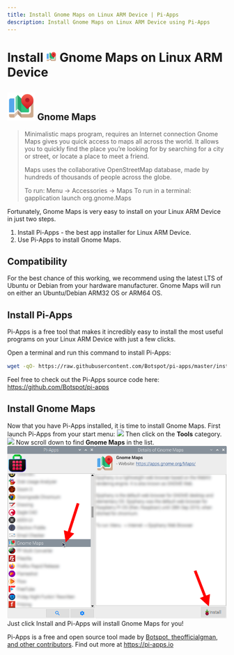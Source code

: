 ```yaml
---
title: Install Gnome Maps on Linux ARM Device | Pi-Apps
description: Install Gnome Maps on Linux ARM Device using Pi-Apps
---
```

<div class="simple-install-content content">

# Install <img src="/img/app-icons/Gnome Maps/icon-64.png" height=24> Gnome Maps on Linux ARM Device

## <img src="/img/app-icons/Gnome Maps/icon-64.png"> Gnome Maps
> Minimalistic maps program, requires an Internet connection
> Gnome Maps gives you quick access to maps all across the world. It allows you to quickly find the place you’re looking for by searching for a city or street, or locate a place to meet a friend.
> 
> Maps uses the collaborative OpenStreetMap database, made by hundreds of thousands of people across the globe.
> 
> To run: Menu -> Accessories -> Maps
> To run in a terminal: gapplication launch org.gnome.Maps

Fortunately, Gnome Maps is very easy to install on your Linux ARM Device in just two steps.
1. Install Pi-Apps - the best app installer for Linux ARM Device.
2. Use Pi-Apps to install Gnome Maps.
</div>
<div class="simple-install-content content">

## Compatibility
For the best chance of this working, we recommend using the latest LTS of Ubuntu or Debian from your hardware manufacturer.
Gnome Maps will run on either an Ubuntu/Debian ARM32 OS or ARM64 OS.
</div>
<div class="simple-install-content content">

## Install Pi-Apps

Pi-Apps is a free tool that makes it incredibly easy to install the most useful programs on your Linux ARM Device with just a few clicks.

Open a terminal and run this command to install Pi-Apps:
```bash
wget -qO- https://raw.githubusercontent.com/Botspot/pi-apps/master/install | bash
```
Feel free to check out the Pi-Apps source code here: https://github.com/Botspot/pi-apps
</div>
<div class="simple-install-content content">

## Install Gnome Maps

Now that you have Pi-Apps installed, it is time to install Gnome Maps.
First launch Pi-Apps from your start menu:
<img src="/img/start-menu.png">
Then click on the <b>Tools</b> category.
<img src="/img/category-selections/Tools.png">
Now scroll down to find <b>Gnome Maps</b> in the list.
<img src="/img/app-icons/Gnome Maps/app-selection.png">
Just click Install and Pi-Apps will install Gnome Maps for you!
</div>
<div class="simple-install-content content">

Pi-Apps is a free and open source tool made by [Botspot, theofficialgman, and other contributors](/about/#contributors). Find out more at https://pi-apps.io
</div>
